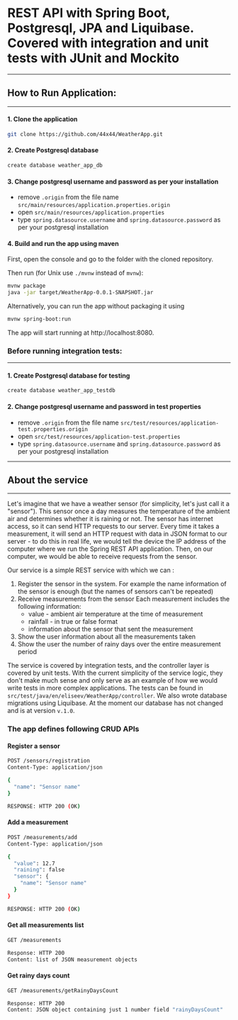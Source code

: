 # REST API with Spring Boot, Postgresql, JPA and Liquibase. Covered with integration and unit tests with JUnit and Mockito
---
## How to Run Application:
---
#### 1. Clone the application
```bash
git clone https://github.com/44x44/WeatherApp.git
```
#### 2. Create Postgresql database
```bash
create database weather_app_db
```
#### 3. Change postgresql username and password as per your installation
* remove `.origin` from the file name `src/main/resources/application.properties.origin`
* open `src/main/resources/application.properties`
* type `spring.datasource.username` and `spring.datasource.password` as per your postgresql installation

#### 4. Build and run the app using maven
First, open the console and go to the folder with the cloned repository.

Then run (for Unix use `./mvnw` instead of `mvnw`):
```bash
mvnw package
java -jar target/WeatherApp-0.0.1-SNAPSHOT.jar
```
Alternatively, you can run the app without packaging it using
```bash
mvnw spring-boot:run
```
The app will start running at http://localhost:8080.


### Before running integration tests:
---
#### 1. Create Postgresql database for testing
```bash
create database weather_app_testdb
```
#### 2. Change postgresql username and password in test properties
* remove `.origin` from the file name `src/test/resources/application-test.properties.origin`
* open `src/test/resources/application-test.properties`
* type `spring.datasource.username` and `spring.datasource.password` as per your postgresql installation

---
## About the service
---

Let's imagine that we have a weather sensor (for simplicity, let's just call it a "sensor"). This sensor once a day measures the temperature of the ambient air and determines whether it is raining or not.
The sensor has internet access, so it can send HTTP requests to our server.
Every time it takes a measurement, it will send an HTTP request with data in JSON format to our server - to do this in real life, we would tell the device the IP address of the computer where we run the Spring REST API application. Then, on our computer, we would be able to receive requests from the sensor.

Our service is a simple REST service with which we can :
1. Register the sensor in the system.
   For example the name information of the sensor is enough (but the names of sensors can't be repeated)
2. Receive measurements from the sensor
   Each measurement includes the following information:
   * value - ambient air temperature at the time of measurement
   * rainfall - in true or false format
   * information about the sensor that sent the measurement
3. Show the user information about all the measurements taken
4. Show the user the number of rainy days over the entire measurement period

The service is covered by integration tests, and the controller layer is covered by unit tests. With the current simplicity of the service logic, they don't make much sense and only serve as an example of how we would write tests in more complex applications. The tests can be found in `src/test/java/en/eliseev/WeatherApp/controller`.
We also wrote database migrations using Liquibase. At the moment our database has not changed and is at version `v.1.0`.

### The app defines following CRUD APIs

#### Register a sensor
```bash
POST /sensors/registration
Content-Type: application/json

{
  "name": "Sensor name"
}

RESPONSE: HTTP 200 (OK)
```

#### Add a measurement
```bash
POST /measurements/add
Content-Type: application/json

{
  "value": 12.7
  "raining": false
  "sensor": {
    "name": "Sensor name"
  }
}

RESPONSE: HTTP 200 (OK)
```

#### Get all measurements list
```bash
GET /measurements

Response: HTTP 200
Content: list of JSON measurement objects
```

#### Get rainy days count
```bash
GET /measurements/getRainyDaysCount

Response: HTTP 200
Content: JSON object containing just 1 number field "rainyDaysCount"
```
